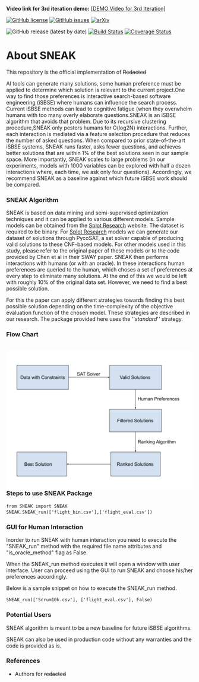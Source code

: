 **Video link for 3rd iteration demo:** [[DEMO Video for 3rd Iteration]](https://youtu.be/FWYoTp2SbPk)

[![GitHub license](https://img.shields.io/github/license/ai-se/whun)](https://github.com/ai-se/whun/blob/main/LICENSE) 
[![GitHub issues](https://img.shields.io/github/issues/ai-se/whun)](https://github.com/ai-se/whun/issues)
[![arXiv](https://img.shields.io/badge/arXiv-2106.03792-orange.svg)](https://arxiv.org/abs/2106.03792)

![GitHub release (latest by date)](https://img.shields.io/github/v/release/ai-se/whun)
[![Build Status](https://app.travis-ci.com/ai-se/whun.svg?branch=feature-se2021)](https://app.travis-ci.com/ai-se/whun)
[![Coverage Status](https://coveralls.io/repos/github/ai-se/whun/badge.svg?branch=feature-se2021)](https://coveralls.io/github/ai-se/whun?branch=feature-se2021)
# **About SNEAK**
This repository is the official implementation of  ~~Redacted~~

AI tools can generate many solutions, some human preference must be applied to determine which solution is
relevant to the current project.One way to find those preferences is interactive search-based software engineering (iSBSE) where
humans can influence the search process. Current iSBSE methods can lead to cognitive fatigue (when they overwhelm humans with
too many overly elaborate questions.SNEAK is an iSBSE algorithm that avoids that problem. Due to its recursive clustering procedure,SNEAK only pesters humans for O(log2N) interactions. Further, each interaction is mediated via a feature selection procedure that reduces the number of asked questions. When compared to prior state-of-the-art iSBSE systems, SNEAK runs faster, asks fewer questions, and achieves better solutions that are within 1% of the best solutions seen in our sample space. More importantly, SNEAK scales to large problems (in our experiments, models with 1000 variables can be explored with half a dozen interactions where, each time, we ask only four questions). Accordingly, we recommend SNEAK as a baseline against which future iSBSE work should be compared.


### **SNEAK Algorithm**

SNEAK is based on data mining and semi-supervised optimization techniques and it can be applied to various different models. Sample models can be obtained from the [Splot Research](http://www.splot-research.org "Splot Research") website. The dataset is required to be binary. For [Splot Research](http://www.splot-research.org "Splot Research") models we can generate our dataset of solutions through PycoSAT, a sat solver capable of producing valid solutions to these CNF-based models. For other models used in this study, please refer to the original paper of these models or to the code provided by Chen et al in their SWAY paper. SNEAK then performs interactions with humans (or with an oracle). In these interactions human preferences are queried to the human, which choses a set of preferences at every step to eliminate many solutions. At the end of this we would be left with roughly 10% of the original data set. However, we need to find a best possible solution. 

For this the paper can apply different strategies towards finding this best possible solution depending on the time-complexity of the objective evaluation function of the chosen model. These strategies are described in our research. The package provided here uses the ''*standard*'' strategy.

### **Flow Chart**
<br />
<img src="./images/WHUN_flow_chart.jpeg"
     style="float: left; margin-right: 8px;" />
<br />


### **Steps to use SNEAK Package**
```
from SNEAK import SNEAK
SNEAK.SNEAK_run(['flight_bin.csv'],['flight_eval.csv'])
```
### **GUI for Human Interaction**
Inorder to run SNEAK with human interaction you need to execute the "SNEAK_run" method with the required file name attributes and "is_oracle_method" flag as False.

When the SNEAK_run method executes it will open a window with user interface. User can proceed using the GUI to run SNEAK and choose his/her preferences accordingly.

Below is a sample snippet on how to execute the SNEAK_run method.
```
SNEAK_run(['Scrum10k.csv'], ['flight_eval.csv'], False)
```

### **Potential Users**
SNEAK algorithm is meant to be a new baseline for future iSBSE algorithms.

SNEAK can also be used in production code without any warranties and the code is provided as is.






### **References**

* Authors for ~~redacted~~

